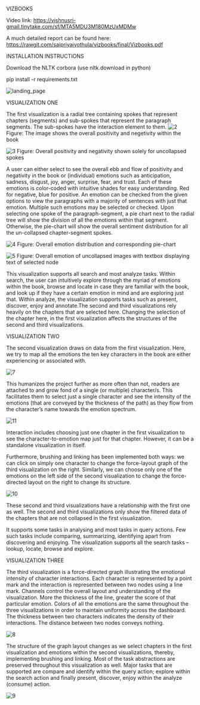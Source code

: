 VIZBOOKS

Video link: https://vishnusri-gmail.tinytake.com/sf/MTA5MDU3M180MzUxMDMw

A much detailed report can be found here: https://rawgit.com/saipriyajyothula/vizbooks/final/Vizbooks.pdf

INSTALLATION INSTRUCTIONS

Download the NLTK corbora (use nltk.download in python)

pip install -r requirements.txt



![landing_page](https://cloud.githubusercontent.com/assets/22560070/19956804/3874794c-a15e-11e6-90d1-81c40636335c.PNG)

VISUALIZATION ONE
 
The first visualization is a radial tree containing spokes that represent chapters (segments) and sub-spokes that represent the paragraph segments. The sub-spokes have the interaction element to them. 
![2](https://cloud.githubusercontent.com/assets/22560070/19956805/38752612-a15e-11e6-9984-2b0a258773f2.PNG)
Figure: The image shows the overall positivity and negetivity within the book

![3](https://cloud.githubusercontent.com/assets/22560070/19956806/38777516-a15e-11e6-8921-b7e47aefcf3c.PNG)
Figure: Overall positivity and negativity shown solely for uncollapsed spokes


A user can either select to see the overall ebb and flow of positivity and negativity in the book or (individual) emotions such as anticipation, sadness, disgust, joy, anger, surprise, fear, and trust. Each of these emotions is color-coded with intuitive shades for easy understanding. Red for negative, blue for positive. An emotion can be checked from the given options to view the paragraphs with a majority of sentences with just that emotion. Multiple such emotions may be selected or checked. Upon selecting one spoke of the paragraph-segment, a pie chart next to the radial tree will show the division of all the emotions within that segment. Otherwise, the pie-chart will show the overall sentiment distribution for all the un-collapsed chapter-segment spokes.

![4](https://cloud.githubusercontent.com/assets/22560070/19956803/387312dc-a15e-11e6-81ef-a7cae61a9f4f.PNG)
Figure: Overall emotion distribution and corresponding pie-chart

![5](https://cloud.githubusercontent.com/assets/22560070/19956807/38787df8-a15e-11e6-99c2-510f60a971e9.PNG)
Figure: Overall emotion of uncollapsed images with textbox displaying text of selected node

This visualization supports all search and most analyze tasks. Within search, the user can intuitively explore through the myriad of emotions within the book, browse and locate in case they are familiar with the book, and look up if they have a certain emotion in mind and are exploring just that. Within analyze, the visualization supports tasks such as present, discover, enjoy and annotate.The second and third visualizations rely heavily on the chapters that are selected here. Changing the selection of the chapter here, in the first visualization affects the structures of the second and third visualizations.

VISUALIZATION TWO

 
The second visualization draws on data from the first visualization. Here, we try to map all the emotions the ten key characters in the book are either experiencing or associated with. 

![7](https://cloud.githubusercontent.com/assets/22560070/19956808/38b6e160-a15e-11e6-9161-547adfa61907.PNG)

This humanizes the project further as more often than not, readers are attached to and grow fond of a single (or multiple) character/s. This facilitates them to select just a single character and see the intensity of the emotions (that are conveyed by the thickness of the path) as they flow from the character’s name towards the emotion spectrum. 

![11](https://cloud.githubusercontent.com/assets/22560070/19956810/38b6f254-a15e-11e6-9634-fd438517e42e.PNG)

Interaction includes choosing just one chapter in the first visualization to see the character-to-emotion map just for that chapter. However, it can be a standalone visualization in itself.

Furthermore, brushing and linking has been implemented both ways: we can click on simply one character to change the force-layout graph of the third visualization on the right. Similarly, we can choose only one of the emotions on the left side of the second visualization to change the force-directed layout on the right to change its structure. 

![10](https://cloud.githubusercontent.com/assets/22560070/19956812/38b87c78-a15e-11e6-9358-d256df561682.PNG)

These second and third visualizations have a relationship with the first one as well. The second and third visualizations only show the filtered data of the chapters that are not collapsed in the first visualization.

It supports some tasks in analysing and most tasks in query actions. Few such tasks include comparing, summarizing, identifying apart from discovering and enjoying. The visualization supports all the search tasks – lookup, locate, browse and explore.

VISUALIZATION THREE

The third visualization is a force-directed graph illustrating the emotional intensity of character interactions. Each character is represented by a point mark and the interaction is represented between two nodes using a line mark. Channels control the overall layout and understanding of the visualization. More the thickness of the line, greater the score of that particular emotion. Colors of all the emotions are the same throughout the three visualizations in order to maintain uniformity across the dashboard. The thickness between two characters indicates the density of their interactions. The distance between two nodes conveys nothing.

![8](https://cloud.githubusercontent.com/assets/22560070/19956809/38b6fc90-a15e-11e6-89dd-ed7e7f6e0d87.PNG)

The structure of the graph layout changes as we select chapters in the first visualization and emotions within the second visualizations, thereby, implementing brushing and linking. Most of the task abstractions are preserved throughout this visualization as well. Major tasks that are supported are compare and identify within the query  action; explore within the search action and finally present, discover, enjoy within the analyze (consume) action.

![9](https://cloud.githubusercontent.com/assets/22560070/19956811/38b73a34-a15e-11e6-9fd6-28da30e17ced.PNG)








